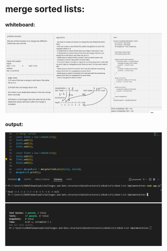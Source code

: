 # merge sorted lists:

### whiteboard:

![merge sorted ](../pics/msWB.png)

### output: 

![merge sorted ](../pics/MSoutput.png)
![merge sorted ](../pics/MSu.png)

